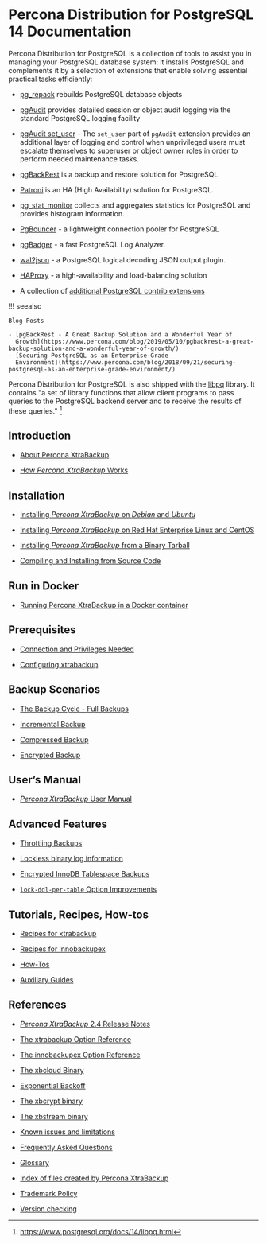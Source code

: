 # Percona Distribution for PostgreSQL 14 Documentation

Percona Distribution for PostgreSQL is a collection of tools to assist you in managing your PostgreSQL
database system: it installs PostgreSQL and complements it by a selection of
extensions that enable solving essential practical tasks efficiently:


* [pg_repack](https://github.com/reorg/pg_repack) rebuilds
PostgreSQL database objects


* [pgAudit](https://www.pgaudit.org/) provides detailed session or object
audit logging via the standard PostgreSQL logging facility

* [pgAudit set_user](https://github.com/pgaudit/set_user) - The `set_user` part of `pgAudit` extension provides an additional layer of logging and control when unprivileged users must escalate themselves to superuser or object owner roles in order to perform needed maintenance tasks.

* [pgBackRest](https://pgbackrest.org/) is a backup and restore solution for
PostgreSQL


* [Patroni](https://patroni.readthedocs.io/en/latest/) is an HA (High Availability) solution for PostgreSQL.


* [pg_stat_monitor](https://github.com/percona/pg_stat_monitor) collects and aggregates statistics for PostgreSQL and provides histogram information.

* [PgBouncer](https://www.pgbouncer.org/) - a lightweight connection pooler for PostgreSQL
 

* [pgBadger](https://github.com/darold/pgbadger) - a fast PostgreSQL Log Analyzer.


* [wal2json](https://github.com/eulerto/wal2json) - a PostgreSQL logical decoding JSON output plugin.

* [HAProxy](http://www.haproxy.org/) - a high-availability and load-balancing solution 

* A collection of [additional PostgreSQL contrib extensions](https://www.postgresql.org/docs/14/contrib.html)

!!! seealso

    Blog Posts

    - [pgBackRest - A Great Backup Solution and a Wonderful Year of
      Growth](https://www.percona.com/blog/2019/05/10/pgbackrest-a-great-backup-solution-and-a-wonderful-year-of-growth/)
    - [Securing PostgreSQL as an Enterprise-Grade
      Environment](https://www.percona.com/blog/2018/09/21/securing-postgresql-as-an-enterprise-grade-environment/)

Percona Distribution for PostgreSQL is also shipped with the
[libpq](https://www.postgresql.org/docs/14/libpq.html) library. It
contains "a set of library functions that allow client programs to pass
queries to the PostgreSQL backend server and to receive the results of
these queries." [^1]

## Introduction


* [About Percona XtraBackup](intro.md)


* [How *Percona XtraBackup* Works](how_xtrabackup_works.md)


## Installation


* [Installing *Percona XtraBackup* on *Debian* and *Ubuntu*](installation/apt_repo.md)


* [Installing *Percona XtraBackup* on Red Hat Enterprise Linux and CentOS](installation/yum_repo.md)


* [Installing *Percona XtraBackup* from a Binary Tarball](installation/binary-tarball.md)


* [Compiling and Installing from Source Code](installation/compiling_xtrabackup.md)


## Run in Docker


* [Running Percona XtraBackup in a Docker container](installation/docker.md)


## Prerequisites


* [Connection and Privileges Needed](using_xtrabackup/privileges.md)


* [Configuring xtrabackup](using_xtrabackup/configuring.md)


## Backup Scenarios


* [The Backup Cycle - Full Backups](backup_scenarios/full_backup.md)


* [Incremental Backup](backup_scenarios/incremental_backup.md)


* [Compressed Backup](backup_scenarios/compressed_backup.md)


* [Encrypted Backup](backup_scenarios/encrypted_backup.md)


## User’s Manual


* [*Percona XtraBackup* User Manual](manual.md)


## Advanced Features


* [Throttling Backups](advanced/throttling_backups.md)


* [Lockless binary log information](advanced/lockless_bin-log.md)


* [Encrypted InnoDB Tablespace Backups](advanced/encrypted_innodb_tablespace_backups.md)


* [`lock-ddl-per-table` Option Improvements](advanced/locks.md)


## Tutorials, Recipes, How-tos


* [Recipes for xtrabackup](how-tos.md#recipes-xbk)


* [Recipes for innobackupex](how-tos.md#recipes-ibk)


* [How-Tos](how-tos.md#howtos)


* [Auxiliary Guides](how-tos.md#aux-guides)

## References


* [*Percona XtraBackup* 2.4 Release Notes](release-notes.md)


* [The xtrabackup Option Reference](xtrabackup_bin/xbk_option_reference.md)


* [The innobackupex Option Reference](innobackupex/innobackupex_option_reference.md)


* [The xbcloud Binary](xbcloud/xbcloud.md)


* [Exponential Backoff](xbcloud/xbcloud_exbackoff.md)


* [The xbcrypt binary](xbcrypt/xbcrypt.md)


* [The xbstream binary](xbstream/xbstream.md)


* [Known issues and limitations](known_issues.md)


* [Frequently Asked Questions](faq.md)


* [Glossary](glossary.md)


* [Index of files created by Percona XtraBackup](xtrabackup-files.md)


* [Trademark Policy](trademark-policy.md)


* [Version checking](version-check.md)


[^1]: <https://www.postgresql.org/docs/14/libpq.html>
